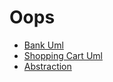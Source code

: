 # Oops 
- [Bank Uml](bank-uml.md)
- [Shopping Cart Uml](shopping-cart-uml.md)
- [Abstraction](abstraction.md)